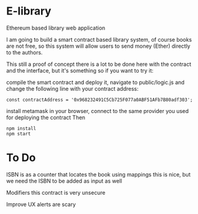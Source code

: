 # E-library
Ethereum based library web application


I am going to build a smart contract based library system, of course books are not free, so this system will allow users to send money (Ether) directly to the authors.

This still a proof of concept there is a lot to be done here with the contract and the interface, but it's something so if you want to try it:

compile the smart contract and deploy it, navigate to public/logic.js and change the following line with your contract address:
```
const contractAddress = '0x968232491C5Cb725F077a0ABF51AFb7B80adf303';
```
install metamask in your browser, connect to the same provider you used for deploying the contract
Then
```
npm install 
npm start
```

# To Do

ISBN is as a counter that locates the book using mappings this is nice, but we need the ISBN to be added as input as well 

Modifiers this contract is very unsecure

Improve UX alerts are scary


